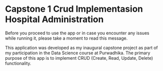# Capstone 1 Crud Implementasion Hospital Administration

Before you proceed to use the app or in case you encounter any issues while running it, please take a moment to read this message.

This application was developed as my inaugural capstone project as part of my participation in the Data Science course at Purwadhika. The primary purpose of this app is to implement CRUD (Create, Read, Update, Delete) functionality. 

